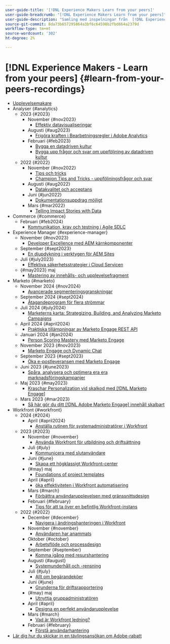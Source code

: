 ```yaml
---
user-guide-title: '[!DNL Experience Makers Learn from your peers]'
user-guide-breadcrumb: "[!DNL Experience Makers Learn from your peers]"
user-guide-description: "Samling med inspelningar från  [!DNL Experience Makers Learn from your peers]"
source-git-commit: 8da73b657295864a3bf6c64598b2fbd664a2379d
workflow-type: tm+mt
source-wordcount: '302'
ht-degree: 2%

---
```



# [!DNL Experience Makers - Learn from your peers] {#learn-from-your-peers-recordings}

+ [Upplevelsemakare](overview.md)
+ Analyser {#analytics}
   + 2023 {#2023}
      + November {#nov2023}
         + [Effektiv datavisualiseringar](analytics/nov2023/impactful-data-visualizations.md)
      + Augusti {#aug2023}
         + [Frigöra kraften i Bearbetningsregler i Adobe Analytics](analytics/aug2023/processing-rules.md)
      + Februari {#feb2023}
         + [Bygga en datadriven kultur](analytics/feb2023/data-driven-culture.md)
         + [Bygga upp frågor och svar om uppföljning av datadriven kultur](analytics/feb2023/data-driven-culture-q-and-a.md)
   + 2022 {#2022}
      + November {#nov2022}
         + [Tips och tricks](analytics/nov2022/tips-and-tricks.md)
         + [Champion Tips and Tricks - uppföljningsfrågor och svar](analytics/nov2022/tips-and-tricks-q-and-a.md)
      + Augusti {#aug2022}
         + [Datakvalitet och acceptans](analytics/aug2022/data-quality.md)
      + Juni {#jun2022}
         + [Dokumentationsuppdrag möjligt](analytics/june2022/mission-possible.md)
      + Mars {#mar2022}
         + [Telling Impact Stories with Data](analytics/mar2022/stories-with-data.md)
+ Commerce {#commerce}
   + Februari {#feb2024}
      + [Kommunikation, krav och testning i Agile SDLC](commerce/2024/agile-sdlc.md)
+ Experience Manager {#experience-manager}
   + November {#nov2023}
      + [Developer Excellence med AEM kärnkomponenter](experience-manager/nov2023/core-components.md)
   + September {#sept2023}
      + [En djupdykning i verktygen för AEM Sites](experience-manager/sept2023/aem-sites-tools.md)
   + Juli {#july2023}
      + [Effektiva säkerhetsstrategier i Cloud Servicen](experience-manager/july2023/effective-security-strategies-in-cloud-service.md)
   + {#may2023} maj
      + [Mastering av innehålls- och upplevelsefragment](experience-manager/may2023/mastering-content-and-experience-fragments.md)
+ Marketo {#marketo}
   + November 2024 {#nov2024}
      + [Avancerade segmenteringsgranskningar](marketo/nov2024/advanced-segmentation.md)
   + September 2024 {#sept2024}
      + [Åtagandeprogram för flera strömmar](marketo/sept2024/multi-stream-engagement-programs.md)
   + Juli 2024 {#july2024}
      + [Marketerns karta: Strategizing, Building, and Analyzing Marketo Campaigns](marketo/july2024/marketers-map-marketo-campaigns.md)
   + April 2024 {#april2024}
      + [Praktiska tillämpningar av Marketo Engage REST API](marketo/april2024/practical-applications-of-marketo-engage-rest-api.md)
   + Januari 2024 {#jan2024}
      + [Person Scoring Mastery med Marketo Engage](marketo/jan2024/person-scoring-mastery.md)
   + November 2023 {#nov2023}
      + [Marketo Engage och Dynamic Chat](marketo/nov2023/dynamic-chat.md)
   + September 2023 {#sept2023}
      + [Öka e-postleveransen med Marketo Engage](marketo/sept2023/email-deliverability.md)
   + Juni 2023 {#june2023}
      + [Spåra, analysera och optimera era era marknadsföringskampanjer](marketo/june2023/marketing-campaigns.md)
   + Maj 2023 {#may2023}
      + [Kraschar Personalization vid skalkod med  [!DNL Marketo Engage]](marketo/may2023/personalization-at-scale.md)
   + Mars 2023 {#mar2023}
      + [Så här gör du ditt [!DNL Adobe Marketo Engage] innehåll skalbart](marketo/mar2023/templates-tokens-teamwork.md)
+ Workfront {#workfront}
   + 2024 {#2024}
      + April {#april2024}
         + [Anställa rutinen för systemadministratörer i Workfront](workfront/2024/04/staffing-your-workfront-system-admin-practice.md)
   + 2023 {#2023}
      + November {#november}
         + [Använda Workfront för utbildning och driftsättning](workfront/2023/11/using-workfront-for-training-and-enablement.md)
      + Juli {#july}
         + [Kommunicera med slutanvändare](workfront/2023/07/communicating-with-end-users.md)
      + Juni {#june}
         + [Skapa ett högklassigt Workfront-center](workfront/2023/06/establishing-a-workfront-center-of-excellence.md)
      + {#may} maj
         + [Foundations of project templates](workfront/2023/05/foundations-of-project-templates.md)
      + April {#april}
         + [öka effektiviteten i Workfront automatisering](workfront/2023/04/finding-efficiencies-in-workfront-automation.md)
      + Mars {#march}
         + [Förbättra användarupplevelsen med gränssnittsdesign](workfront/2023/03/improving-user-experience-with-interface-design.md)
      + Februari {#february}
         + [Tips för att ta över en befintlig Workfront-instans](workfront/2023/02/tips-for-taking-over-an-existing-workfront-instance.md)
   + 2022 {#2022}
      + December {#december}
         + [Navigera i ändringshanteringen i Workfront](workfront/2022/12/navigating-change-management.md)
      + November {#november}
         + [Användaren har anammats](workfront/2022/11/successful-end-user-adoption.md)
      + Oktober {#october}
         + [Arbetsflöde och processdesign](workfront/2022/10/workflow-and-process-design.md)
      + September {#september}
         + [Komma igång med resurshantering](workfront/2022/09/getting-started-with-resource-management.md)
      + Augusti {#august}
         + [Systemunderhåll och -rensning](workfront/2022/08/system-maintenance-and-cleanup.md)
      + Juli {#july}
         + [Allt om begärandeköer](workfront/2022/07/all-about-request-queues.md)
      + Juni {#june}
         + [Grunderna för driftsrapportering](workfront/2022/06/foundations-of-operational-reporting.md)
      + {#may} maj
         + [Utnyttja gruppadministratören](workfront/2022/05/leveraging-the-group-admin.md)
      + April {#april}
         + [Designa en perfekt användarupplevelse](workfront/2022/04/designing-an-ideal-user-experience.md)
      + Mars {#march}
         + [Vad är Workfront ledning?](workfront/2022/03/what-is-workfront-governance.md)
      + Februari {#february}
         + [Förstå användarhantering](workfront/2022/02/understanding-user-management.md)
+ [Lär dig hur du skickar in en tävlingsansökan om Adobe-rabatt](./adobe-champion-application.md)
